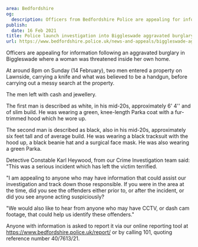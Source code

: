 ```yaml
area: Bedfordshire
og:
  description: Officers from Bedfordshire Police are appealing for information following an aggravated burglary in Biggleswade where a woman was threatened inside her own home.
publish:
  date: 16 Feb 2021
title: Police launch investigation into Biggleswade aggravated burglary
url: https://www.bedfordshire.police.uk/news-and-appeals/biggleswade-aggravated-burglary-Feb21
```

Officers are appealing for information following an aggravated burglary in Biggleswade where a woman was threatened inside her own home.

At around 8pm on Sunday (14 February), two men entered a property on Lawnside, carrying a knife and what was believed to be a handgun, before carrying out a messy search at the property.

The men left with cash and jewellery.

The first man is described as white, in his mid-20s, approximately 6' 4'' and of slim build. He was wearing a green, knee-length Parka coat with a fur-trimmed hood which he wore up.

The second man is described as black, also in his mid-20s, approximately six feet tall and of average build. He was wearing a black tracksuit with the hood up, a black beanie hat and a surgical face mask. He was also wearing a green Parka.

Detective Constable Karl Heywood, from our Crime Investigation team said: "This was a serious incident which has left the victim terrified.

"I am appealing to anyone who may have information that could assist our investigation and track down those responsible. If you were in the area at the time, did you see the offenders either prior to, or after the incident, or did you see anyone acting suspiciously?

"We would also like to hear from anyone who may have CCTV, or dash cam footage, that could help us identify these offenders."

Anyone with information is asked to report it via our online reporting tool at https://www.bedfordshire.police.uk/report/ or by calling 101, quoting reference number 40/7613/21.
